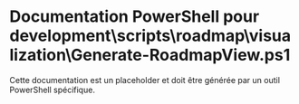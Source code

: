 # Documentation PowerShell pour development\scripts\roadmap\visualization\Generate-RoadmapView.ps1

Cette documentation est un placeholder et doit être générée par un outil PowerShell spécifique.
